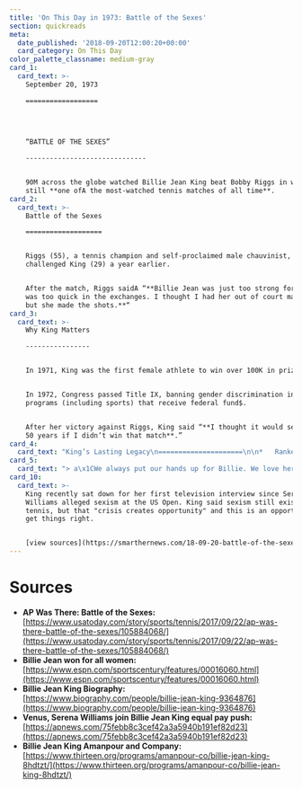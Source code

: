 ```yaml
---
title: 'On This Day in 1973: Battle of the Sexes'
section: quickreads
meta:
  date_published: '2018-09-20T12:00:20+00:00'
  card_category: On This Day
color_palette_classname: medium-gray
card_1:
  card_text: >-
    September 20, 1973

    ==================

      
      
      
    “BATTLE OF THE SEXES”

    ------------------------------


    90M across the globe watched Billie Jean King beat Bobby Riggs in what is
    still **one ofA the most-watched tennis matches of all time**.
card_2:
  card_text: >-
    Battle of the Sexes

    ===================


    Riggs (55), a tennis champion and self-proclaimed male chauvinist,
    challenged King (29) a year earlier.


    After the match, Riggs saidA “**Billie Jean was just too strong for me. She
    was too quick in the exchanges. I thought I had her out of court many times
    but she made the shots.**“
card_3:
  card_text: >-
    Why King Matters

    ----------------


    In 1971, King was the first female athlete to win over 100K in prizes.


    In 1972, Congress passed Title IX, banning gender discrimination in school
    programs (including sports) that receive federal fund$.


    After her victory against Riggs, King said “**I thought it would set us back
    50 years if I didn’t win that match**.”
card_4:
  card_text: "King’s Lasting Legacy\n=====================\n\n*   Ranked #1 in women’s tennis worldwide six times\n*   Awarded 39 Grand Slams & the Presidential Medal of Freedom\n*   Founded Womena\x19s Sports Foundation & magazine\n*   First female with a major sports arena named in her honor\n\n**Her advocacy for gender equality on and off the court continues.**"
card_5:
  card_text: "> a\x1CWe always put our hands up for Billie. We love her. She has a tremendous history, not just in womena\x19s tennis, but in leading rights for people, in general, no matter who they were.”\n> \n> Venus Williams, April 2018, after joining the advisory board at the Billie Jean King Leadership Initiative, a nonprofit founded by King aimed at eliminating workplace inequalities & promoting diversity."
card_10:
  card_text: >-
    King recently sat down for her first television interview since Serena
    Williams alleged sexism at the US Open. King said sexism still exists in
    tennis, but that "crisis creates opportunity" and this is an opportunity to
    get things right.


    [view sources](https://smarthernews.com/18-09-20-battle-of-the-sexes/)
---
```

Sources
=======

*   **AP Was There: Battle of the Sexes:** [https://www.usatoday.com/story/sports/tennis/2017/09/22/ap-was-there-battle-of-the-sexes/105884068/](https://www.usatoday.com/story/sports/tennis/2017/09/22/ap-was-there-battle-of-the-sexes/105884068/)
*   **Billie Jean won for all women:** [https://www.espn.com/sportscentury/features/00016060.html](https://www.espn.com/sportscentury/features/00016060.html)
*   **Billie Jean King Biography:**  
    [https://www.biography.com/people/billie-jean-king-9364876](https://www.biography.com/people/billie-jean-king-9364876)
*   **Venus, Serena Williams join Billie Jean King equal pay push:** [https://apnews.com/75febb8c3cef42a3a5940b191ef82d23](https://apnews.com/75febb8c3cef42a3a5940b191ef82d23)
*   **Billie Jean King Amanpour and Company:**  
    [https://www.thirteen.org/programs/amanpour-co/billie-jean-king-8hdtzt/](https://www.thirteen.org/programs/amanpour-co/billie-jean-king-8hdtzt/)